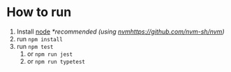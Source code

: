 # How to run
1. Install [node](https://nodejs.org/en) _*recommended (using [nvm]()https://github.com/nvm-sh/nvm)_
2. run `npm install`
3. run `npm test`
    1. or `npm run jest`
    2. or `npm run typetest`

